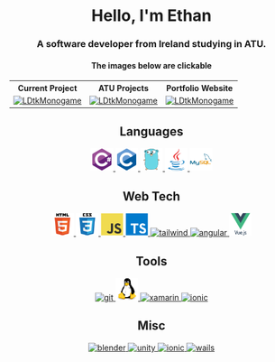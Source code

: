 <h1 align="center">Hello, I'm Ethan</h1>
<h3 align="center">A software developer from Ireland studying in ATU.</h3>

<h4 align="center">The images below are clickable</h4>

<table align="center">
    <tr>
        <th>Current Project</th>
        <th>ATU Projects</th>
        <th>Portfolio Website</th>
    </tr>
    <tr>
        <td align="center">
            <a href="https://github.com/IrishBruse/LDtkMonogame">
                <img src="https://raw.githubusercontent.com/IrishBruse/LDtkMonogame/main/Icon.png" title="LDtkMonogame" alt="LDtkMonogame" width="40" height="40" />
            </a>
        </td>
        <td align="center">
            <a href="https://github.com/EthanConneely">
                <img src="https://avatars.githubusercontent.com/u/81045973?s=200&v=4" title="Ethan Conneely" alt="LDtkMonogame" width="40" height="40" />
            </a>
        </td>
        <td align="center">
            <a href="https://ethanconneely.com/home">
                <img src="https://raw.githubusercontent.com/IrishBruse/IrishBruse.github.io/main/public/favicon.ico" title="ethanconneely.com/home" alt="LDtkMonogame" width="40" height="40" />
            </a>
        </td>
    </tr>
</table>

<h2 align="center">Languages</h2>
<p align="center">
    <a href="https://docs.microsoft.com/en-us/dotnet/csharp/">
        <img src="https://raw.githubusercontent.com/devicons/devicon/master/icons/csharp/csharp-original.svg" alt="csharp" width="40" height="40" />
    </a>
    <a href="https://www.cprogramming.com/">
        <img src="https://raw.githubusercontent.com/devicons/devicon/master/icons/c/c-original.svg" alt="c" width="40" height="40" />
    </a>
    <a href="https://golang.org">
        <img src="https://raw.githubusercontent.com/devicons/devicon/master/icons/go/go-original.svg" alt="go" width="40" height="40" />
    </a>
    <a href="https://www.java.com">
        <img src="https://raw.githubusercontent.com/devicons/devicon/master/icons/java/java-original.svg" alt="java" width="40" height="40" />
    </a>
    <a href="https://www.mysql.com/">
        <img src="https://raw.githubusercontent.com/devicons/devicon/master/icons/mysql/mysql-original-wordmark.svg" alt="mysql" width="40" height="40" />
    </a>
</p>

<h2 align="center">Web Tech</h2>
<p align="center">
    <a href="https://www.w3.org/html/">
        <img src="https://raw.githubusercontent.com/devicons/devicon/master/icons/html5/html5-original-wordmark.svg" alt="html5" width="40" height="40" />
    </a>
    <a href="https://www.w3schools.com/css/">
        <img src="https://raw.githubusercontent.com/devicons/devicon/master/icons/css3/css3-original-wordmark.svg" alt="css3" width="40" height="40" />
    </a>
    <a href="https://developer.mozilla.org/en-US/docs/Web/JavaScript">
        <img src="https://raw.githubusercontent.com/devicons/devicon/master/icons/javascript/javascript-original.svg" alt="javascript" width="40" height="40" />
    </a>
    <a href="https://www.typescriptlang.org/">
        <img src="https://raw.githubusercontent.com/devicons/devicon/master/icons/typescript/typescript-original.svg" alt="typescript" width="40" height="40" />
    </a>
    <a href="https://tailwindcss.com/">
        <img src="https://www.vectorlogo.zone/logos/tailwindcss/tailwindcss-icon.svg" alt="tailwind" width="40" height="40" />
    </a>
    <a href="https://angular.io">
        <img src="https://angular.io/assets/images/logos/angular/angular.svg" alt="angular" width="40" height="40" />
    </a>
    <a href="https://vuejs.org/">
        <img src="https://raw.githubusercontent.com/devicons/devicon/master/icons/vuejs/vuejs-original-wordmark.svg" alt="vuejs" width="40" height="40" />
    </a>
</p>

<h2 align="center">Tools</h2>
<p align="center">
    <a href="https://git-scm.com/">
        <img src="https://www.vectorlogo.zone/logos/git-scm/git-scm-icon.svg" alt="git" width="40" height="40" />
    </a>
    <a href="https://www.linux.org/">
        <img src="https://raw.githubusercontent.com/devicons/devicon/master/icons/linux/linux-original.svg" alt="linux" width="40" height="40" />
    </a>
    <a href="https://dotnet.microsoft.com/apps/xamarin">
        <img src="https://raw.githubusercontent.com/detain/svg-logos/780f25886640cef088af994181646db2f6b1a3f8/svg/xamarin.svg" alt="xamarin" width="40" height="40" />
    </a>
    <a href="https://code.visualstudio.com/">
        <img src="https://external-content.duckduckgo.com/iu/?u=https%3A%2F%2Fexternal-preview.redd.it%2FWSuAcyz1u8MoF8cokXspkmOIn8oWXaE8JH-SGXbUUW0.png%3Fauto%3Dwebp%26s%3Da6abc62ecb4a08f2bf2f287b79c9bd93006791d1&f=1&nofb=1" alt="ionic" width="40" height="40" />
    </a>
</p>

<h2 align="center">Misc</h2>
<p align="center">
    <a href="https://www.blender.org/">
        <img src="https://download.blender.org/branding/community/blender_community_badge_white.svg" alt="blender" width="40" height="40" />
    </a>
    <a href="https://unity.com/">
        <img src="https://www.vectorlogo.zone/logos/unity3d/unity3d-icon.svg" alt="unity" width="40" height="40" />
    </a>
    <a href="https://ionicframework.com">
        <img src="https://upload.wikimedia.org/wikipedia/commons/d/d1/Ionic_Logo.svg" alt="ionic" width="40" height="40" />
    </a>
    <a href="https://wails.io/docs/about/">
        <img src="https://raw.githubusercontent.com/wailsapp/wails/master/assets/images/logo_cropped.png" alt="wails" width="40" height="40" />
    </a>
</p>
